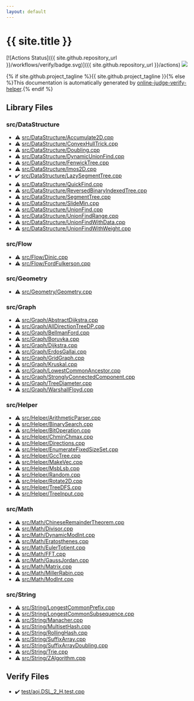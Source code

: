 ```yaml
---
layout: default
---
```


<!-- mathjax config similar to math.stackexchange -->
<script type="text/javascript" async
  src="https://cdnjs.cloudflare.com/ajax/libs/mathjax/2.7.5/MathJax.js?config=TeX-MML-AM_CHTML">
</script>
<script type="text/x-mathjax-config">
  MathJax.Hub.Config({
    TeX: { equationNumbers: { autoNumber: "AMS" }},
    tex2jax: {
      inlineMath: [ ['$','$'] ],
      processEscapes: true
    },
    "HTML-CSS": { matchFontHeight: false },
    displayAlign: "left",
    displayIndent: "2em"
  });
</script>

<script type="text/javascript" src="https://cdnjs.cloudflare.com/ajax/libs/jquery/3.4.1/jquery.min.js"></script>
<script src="https://cdn.jsdelivr.net/npm/jquery-balloon-js@1.1.2/jquery.balloon.min.js" integrity="sha256-ZEYs9VrgAeNuPvs15E39OsyOJaIkXEEt10fzxJ20+2I=" crossorigin="anonymous"></script>
<script type="text/javascript" src="assets/js/copy-button.js"></script>
<link rel="stylesheet" href="assets/css/copy-button.css" />


# {{ site.title }}

[![Actions Status]({{ site.github.repository_url }}/workflows/verify/badge.svg)]({{ site.github.repository_url }}/actions)
<a href="{{ site.github.repository_url }}"><img src="https://img.shields.io/github/last-commit/{{ site.github.owner_name }}/{{ site.github.repository_name }}" /></a>

{% if site.github.project_tagline %}{{ site.github.project_tagline }}{% else %}This documentation is automatically generated by <a href="https://github.com/kmyk/online-judge-verify-helper">online-judge-verify-helper</a>.{% endif %}

## Library Files

<div id="e73c6b5872115ad0f2896f8e8476ef39"></div>

### src/DataStructure

* :warning: <a href="library/src/DataStructure/Accumulate2D.cpp.html">src/DataStructure/Accumulate2D.cpp</a>
* :warning: <a href="library/src/DataStructure/ConvexHullTrick.cpp.html">src/DataStructure/ConvexHullTrick.cpp</a>
* :warning: <a href="library/src/DataStructure/Doubling.cpp.html">src/DataStructure/Doubling.cpp</a>
* :warning: <a href="library/src/DataStructure/DynamicUnionFind.cpp.html">src/DataStructure/DynamicUnionFind.cpp</a>
* :warning: <a href="library/src/DataStructure/FenwickTree.cpp.html">src/DataStructure/FenwickTree.cpp</a>
* :warning: <a href="library/src/DataStructure/Imos2D.cpp.html">src/DataStructure/Imos2D.cpp</a>
* :heavy_check_mark: <a href="library/src/DataStructure/LazySegmentTree.cpp.html">src/DataStructure/LazySegmentTree.cpp</a>
* :warning: <a href="library/src/DataStructure/QuickFind.cpp.html">src/DataStructure/QuickFind.cpp</a>
* :warning: <a href="library/src/DataStructure/ReversedBinaryIndexedTree.cpp.html">src/DataStructure/ReversedBinaryIndexedTree.cpp</a>
* :warning: <a href="library/src/DataStructure/SegmentTree.cpp.html">src/DataStructure/SegmentTree.cpp</a>
* :warning: <a href="library/src/DataStructure/SlideMin.cpp.html">src/DataStructure/SlideMin.cpp</a>
* :warning: <a href="library/src/DataStructure/UnionFind.cpp.html">src/DataStructure/UnionFind.cpp</a>
* :warning: <a href="library/src/DataStructure/UnionFindRange.cpp.html">src/DataStructure/UnionFindRange.cpp</a>
* :warning: <a href="library/src/DataStructure/UnionFindWithData.cpp.html">src/DataStructure/UnionFindWithData.cpp</a>
* :warning: <a href="library/src/DataStructure/UnionFindWithWeight.cpp.html">src/DataStructure/UnionFindWithWeight.cpp</a>


<div id="29f578163eb30c67e395a84ad90553a2"></div>

### src/Flow

* :warning: <a href="library/src/Flow/Dinic.cpp.html">src/Flow/Dinic.cpp</a>
* :warning: <a href="library/src/Flow/FordFulkerson.cpp.html">src/Flow/FordFulkerson.cpp</a>


<div id="426bb254552b21fb2d009880f952cd8b"></div>

### src/Geometry

* :warning: <a href="library/src/Geometry/Geometry.cpp.html">src/Geometry/Geometry.cpp</a>


<div id="6e5c608398952d411d1862b1f8dc05f5"></div>

### src/Graph

* :warning: <a href="library/src/Graph/AbstractDijkstra.cpp.html">src/Graph/AbstractDijkstra.cpp</a>
* :warning: <a href="library/src/Graph/AllDirectionTreeDP.cpp.html">src/Graph/AllDirectionTreeDP.cpp</a>
* :warning: <a href="library/src/Graph/BellmanFord.cpp.html">src/Graph/BellmanFord.cpp</a>
* :warning: <a href="library/src/Graph/Boruvka.cpp.html">src/Graph/Boruvka.cpp</a>
* :warning: <a href="library/src/Graph/Dijkstra.cpp.html">src/Graph/Dijkstra.cpp</a>
* :warning: <a href="library/src/Graph/ErdosGallai.cpp.html">src/Graph/ErdosGallai.cpp</a>
* :warning: <a href="library/src/Graph/GridGraph.cpp.html">src/Graph/GridGraph.cpp</a>
* :warning: <a href="library/src/Graph/Kruskal.cpp.html">src/Graph/Kruskal.cpp</a>
* :warning: <a href="library/src/Graph/LowestCommonAncestor.cpp.html">src/Graph/LowestCommonAncestor.cpp</a>
* :warning: <a href="library/src/Graph/StronglyConnectedComponent.cpp.html">src/Graph/StronglyConnectedComponent.cpp</a>
* :warning: <a href="library/src/Graph/TreeDiameter.cpp.html">src/Graph/TreeDiameter.cpp</a>
* :warning: <a href="library/src/Graph/WarshallFloyd.cpp.html">src/Graph/WarshallFloyd.cpp</a>


<div id="1b49b634354b8edb1dc8ef8a73014950"></div>

### src/Helper

* :warning: <a href="library/src/Helper/ArithmeticParser.cpp.html">src/Helper/ArithmeticParser.cpp</a>
* :warning: <a href="library/src/Helper/BinarySearch.cpp.html">src/Helper/BinarySearch.cpp</a>
* :warning: <a href="library/src/Helper/BitOperation.cpp.html">src/Helper/BitOperation.cpp</a>
* :warning: <a href="library/src/Helper/ChminChmax.cpp.html">src/Helper/ChminChmax.cpp</a>
* :warning: <a href="library/src/Helper/Directions.cpp.html">src/Helper/Directions.cpp</a>
* :warning: <a href="library/src/Helper/EnumerateFixedSizeSet.cpp.html">src/Helper/EnumerateFixedSizeSet.cpp</a>
* :warning: <a href="library/src/Helper/GccTree.cpp.html">src/Helper/GccTree.cpp</a>
* :warning: <a href="library/src/Helper/MakeVec.cpp.html">src/Helper/MakeVec.cpp</a>
* :warning: <a href="library/src/Helper/MsbLsb.cpp.html">src/Helper/MsbLsb.cpp</a>
* :warning: <a href="library/src/Helper/Random.cpp.html">src/Helper/Random.cpp</a>
* :warning: <a href="library/src/Helper/Rotate2D.cpp.html">src/Helper/Rotate2D.cpp</a>
* :warning: <a href="library/src/Helper/TreeDFS.cpp.html">src/Helper/TreeDFS.cpp</a>
* :warning: <a href="library/src/Helper/TreeInput.cpp.html">src/Helper/TreeInput.cpp</a>


<div id="64f6d80a21cfb0c7e1026d02dde4f7fa"></div>

### src/Math

* :warning: <a href="library/src/Math/ChineseRemainderTheorem.cpp.html">src/Math/ChineseRemainderTheorem.cpp</a>
* :warning: <a href="library/src/Math/Divisor.cpp.html">src/Math/Divisor.cpp</a>
* :warning: <a href="library/src/Math/DynamicModInt.cpp.html">src/Math/DynamicModInt.cpp</a>
* :warning: <a href="library/src/Math/Eratosthenes.cpp.html">src/Math/Eratosthenes.cpp</a>
* :warning: <a href="library/src/Math/EulerTotient.cpp.html">src/Math/EulerTotient.cpp</a>
* :warning: <a href="library/src/Math/FFT.cpp.html">src/Math/FFT.cpp</a>
* :warning: <a href="library/src/Math/GaussJordan.cpp.html">src/Math/GaussJordan.cpp</a>
* :warning: <a href="library/src/Math/Matrix.cpp.html">src/Math/Matrix.cpp</a>
* :warning: <a href="library/src/Math/MillerRabin.cpp.html">src/Math/MillerRabin.cpp</a>
* :warning: <a href="library/src/Math/ModInt.cpp.html">src/Math/ModInt.cpp</a>


<div id="ac276d2326c527c8c7dbcbb63d85c6c7"></div>

### src/String

* :warning: <a href="library/src/String/LongestCommonPrefix.cpp.html">src/String/LongestCommonPrefix.cpp</a>
* :warning: <a href="library/src/String/LongestCommonSubsequence.cpp.html">src/String/LongestCommonSubsequence.cpp</a>
* :warning: <a href="library/src/String/Manacher.cpp.html">src/String/Manacher.cpp</a>
* :warning: <a href="library/src/String/MultisetHash.cpp.html">src/String/MultisetHash.cpp</a>
* :warning: <a href="library/src/String/RollingHash.cpp.html">src/String/RollingHash.cpp</a>
* :warning: <a href="library/src/String/SuffixArray.cpp.html">src/String/SuffixArray.cpp</a>
* :warning: <a href="library/src/String/SuffixArrayDoubling.cpp.html">src/String/SuffixArrayDoubling.cpp</a>
* :warning: <a href="library/src/String/Trie.cpp.html">src/String/Trie.cpp</a>
* :warning: <a href="library/src/String/ZAlgorithm.cpp.html">src/String/ZAlgorithm.cpp</a>


## Verify Files

* :heavy_check_mark: <a href="verify/test/aoj.DSL_2_H.test.cpp.html">test/aoj.DSL_2_H.test.cpp</a>


